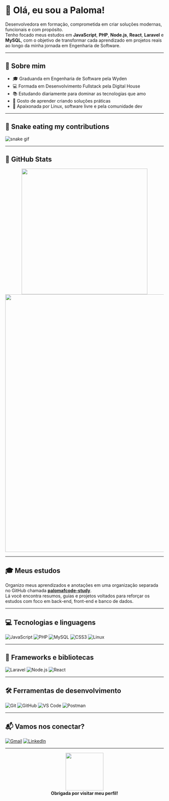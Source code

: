 # 💜 Olá, eu sou a Paloma!

Desenvolvedora em formação, comprometida em criar soluções modernas, funcionais e com propósito.  
Tenho focado meus estudos em **JavaScript**, **PHP**, **Node.js**, **React**, **Laravel** e **MySQL**, com o objetivo de transformar cada aprendizado em projetos reais ao longo da minha jornada em Engenharia de Software.

---

## 📌 Sobre mim

- 🎓 Graduanda em Engenharia de Software pela Wyden  
- 💻 Formada em Desenvolvimento Fullstack pela Digital House  
- 📚 Estudando diariamente para dominar as tecnologias que amo  
- 🚀 Gosto de aprender criando soluções práticas  
- 🐧 Apaixonada por Linux, software livre e pela comunidade dev  

---

## 🐍 Snake eating my contributions

![snake gif](https://github.com/palomafcode/palomafcode/blob/output/github-contribution-grid-snake.svg)

---

## 🌟 GitHub Stats

<div align="center">

  <img src="https://github-readme-stats.vercel.app/api/top-langs/?username=palomafcode&layout=compact&langs_count=8&theme=radical" width="400"/>
</div>

<div align="center">
  <img src="https://github-readme-streak-stats.herokuapp.com?user=palomafcode&theme=radical&date_format=M%20j%5B%2C%20Y%5D" width="820"/>
</div>

---

## 🎓 Meus estudos

Organizo meus aprendizados e anotações em uma organização separada no GitHub chamada **[palomafcode-study](https://github.com/palomafcode-study)**.  
Lá você encontra resumos, guias e projetos voltados para reforçar os estudos com foco em back-end, front-end e banco de dados.

---

## 💻 Tecnologias e linguagens

![JavaScript](https://img.shields.io/badge/-JavaScript-F7DF1E?style=for-the-badge&logo=javascript&logoColor=000)
![PHP](https://img.shields.io/badge/-PHP-777BB4?style=for-the-badge&logo=php&logoColor=fff)
![MySQL](https://img.shields.io/badge/-MySQL-005C84?style=for-the-badge&logo=mysql&logoColor=white)
![CSS3](https://img.shields.io/badge/-CSS3-264DE4?style=for-the-badge&logo=css3&logoColor=white)
![Linux](https://img.shields.io/badge/-Linux-FCC624?style=for-the-badge&logo=linux&logoColor=black)

---

## 🚀 Frameworks e bibliotecas

![Laravel](https://img.shields.io/badge/-Laravel-FF2D20?style=for-the-badge&logo=laravel&logoColor=white)
![Node.js](https://img.shields.io/badge/-Node.js-339933?style=for-the-badge&logo=nodedotjs&logoColor=white)
![React](https://img.shields.io/badge/-React-20232A?style=for-the-badge&logo=react&logoColor=61DAFB)

---

## 🛠️ Ferramentas de desenvolvimento

![Git](https://img.shields.io/badge/-Git-F05032?style=for-the-badge&logo=git&logoColor=white)
![GitHub](https://img.shields.io/badge/-GitHub-181717?style=for-the-badge&logo=github&logoColor=white)
![VS Code](https://img.shields.io/badge/-VS%20Code-007ACC?style=for-the-badge&logo=visual-studio-code&logoColor=white)
![Postman](https://img.shields.io/badge/-Postman-F76935?style=for-the-badge&logo=postman&logoColor=white)

---

## 📬 Vamos nos conectar?

[![Gmail](https://img.shields.io/badge/-Gmail-D14836?style=for-the-badge&logo=gmail&logoColor=white)](mailto:palomavillasboas380@gmail.com)
[![LinkedIn](https://img.shields.io/badge/-LinkedIn-0077B5?style=for-the-badge&logo=linkedin&logoColor=white)](https://www.linkedin.com/in/paloma-franco-villas-boas-2382a696/)

---

<p align="center">
  <img src="https://media.giphy.com/media/kHMuSsOXMuquk/giphy.gif" width="120px" /><br/>
  <b>Obrigada por visitar meu perfil!</b>  
</p>
